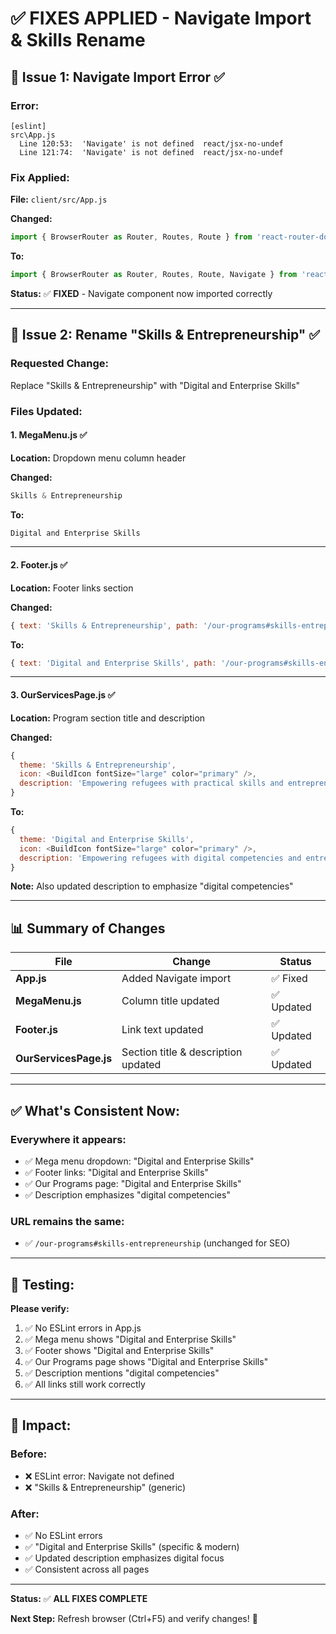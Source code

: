 # ✅ FIXES APPLIED - Navigate Import & Skills Rename

## 🔧 **Issue 1: Navigate Import Error** ✅

### **Error:**
```
[eslint] 
src\App.js
  Line 120:53:  'Navigate' is not defined  react/jsx-no-undef
  Line 121:74:  'Navigate' is not defined  react/jsx-no-undef
```

### **Fix Applied:**
**File:** `client/src/App.js`

**Changed:**
```javascript
import { BrowserRouter as Router, Routes, Route } from 'react-router-dom';
```

**To:**
```javascript
import { BrowserRouter as Router, Routes, Route, Navigate } from 'react-router-dom';
```

**Status:** ✅ **FIXED** - Navigate component now imported correctly

---

## 🔧 **Issue 2: Rename "Skills & Entrepreneurship"** ✅

### **Requested Change:**
Replace "Skills & Entrepreneurship" with "Digital and Enterprise Skills"

### **Files Updated:**

#### **1. MegaMenu.js** ✅
**Location:** Dropdown menu column header

**Changed:**
```javascript
Skills & Entrepreneurship
```

**To:**
```javascript
Digital and Enterprise Skills
```

---

#### **2. Footer.js** ✅
**Location:** Footer links section

**Changed:**
```javascript
{ text: 'Skills & Entrepreneurship', path: '/our-programs#skills-entrepreneurship' }
```

**To:**
```javascript
{ text: 'Digital and Enterprise Skills', path: '/our-programs#skills-entrepreneurship' }
```

---

#### **3. OurServicesPage.js** ✅
**Location:** Program section title and description

**Changed:**
```javascript
{
  theme: 'Skills & Entrepreneurship',
  icon: <BuildIcon fontSize="large" color="primary" />,
  description: 'Empowering refugees with practical skills and entrepreneurial knowledge to build sustainable livelihoods.',
}
```

**To:**
```javascript
{
  theme: 'Digital and Enterprise Skills',
  icon: <BuildIcon fontSize="large" color="primary" />,
  description: 'Empowering refugees with digital competencies and entrepreneurial knowledge to build sustainable livelihoods.',
}
```

**Note:** Also updated description to emphasize "digital competencies"

---

## 📊 **Summary of Changes**

| File | Change | Status |
|------|--------|--------|
| **App.js** | Added Navigate import | ✅ Fixed |
| **MegaMenu.js** | Column title updated | ✅ Updated |
| **Footer.js** | Link text updated | ✅ Updated |
| **OurServicesPage.js** | Section title & description updated | ✅ Updated |

---

## ✅ **What's Consistent Now:**

### **Everywhere it appears:**
- ✅ Mega menu dropdown: "Digital and Enterprise Skills"
- ✅ Footer links: "Digital and Enterprise Skills"
- ✅ Our Programs page: "Digital and Enterprise Skills"
- ✅ Description emphasizes "digital competencies"

### **URL remains the same:**
- ✅ `/our-programs#skills-entrepreneurship` (unchanged for SEO)

---

## 🧪 **Testing:**

**Please verify:**
1. ✅ No ESLint errors in App.js
2. ✅ Mega menu shows "Digital and Enterprise Skills"
3. ✅ Footer shows "Digital and Enterprise Skills"
4. ✅ Our Programs page shows "Digital and Enterprise Skills"
5. ✅ Description mentions "digital competencies"
6. ✅ All links still work correctly

---

## 🎯 **Impact:**

### **Before:**
- ❌ ESLint error: Navigate not defined
- ❌ "Skills & Entrepreneurship" (generic)

### **After:**
- ✅ No ESLint errors
- ✅ "Digital and Enterprise Skills" (specific & modern)
- ✅ Updated description emphasizes digital focus
- ✅ Consistent across all pages

---

**Status:** ✅ **ALL FIXES COMPLETE**

**Next Step:** Refresh browser (Ctrl+F5) and verify changes! 🎉

